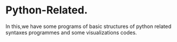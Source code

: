 # Python-Related.
In this,we have some programs of basic structures of python related syntaxes programmes and some visualizations codes.
